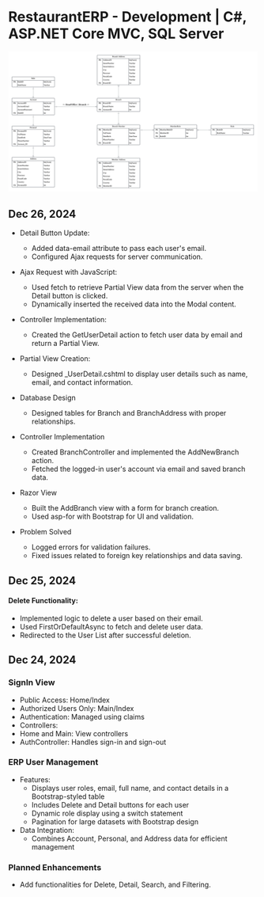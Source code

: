 # RestaurantERP - Development | C#, ASP.NET Core MVC, SQL Server
<img src="https://github.com/r2dev24/RestaurantERP/blob/main/Blank%20diagram.png">

## Dec 26, 2024<br>
* Detail Button Update:<br>
  - Added data-email attribute to pass each user's email.<br>
  - Configured Ajax requests for server communication.<br>
  
* Ajax Request with JavaScript:<br>
  - Used fetch to retrieve Partial View data from the server when the Detail button is clicked.
  - Dynamically inserted the received data into the Modal content.
     
* Controller Implementation:
  - Created the GetUserDetail action to fetch user data by email and return a Partial View.
    
* Partial View Creation:
  - Designed _UserDetail.cshtml to display user details such as name, email, and contact information.

* Database Design
  - Designed tables for Branch and BranchAddress with proper relationships.

* Controller Implementation
  - Created BranchController and implemented the AddNewBranch action.
  - Fetched the logged-in user's account via email and saved branch data.

* Razor View
  - Built the AddBranch view with a form for branch creation.
  - Used asp-for with Bootstrap for UI and validation.

* Problem Solved
  - Logged errors for validation failures.
  - Fixed issues related to foreign key relationships and data saving.
    
## Dec 25, 2024<br>
#### Delete Functionality:

* Implemented logic to delete a user based on their email.
* Used FirstOrDefaultAsync to fetch and delete user data.
* Redirected to the User List after successful deletion.

## Dec 24, 2024<br>
### SignIn View
* Public Access: Home/Index
* Authorized Users Only: Main/Index
* Authentication: Managed using claims
* Controllers:
* Home and Main: View controllers
* AuthController: Handles sign-in and sign-out
### ERP User Management
* Features:
  * Displays user roles, email, full name, and contact details in a Bootstrap-styled table
  * Includes Delete and Detail buttons for each user
  * Dynamic role display using a switch statement
  * Pagination for large datasets with Bootstrap design
* Data Integration:
  * Combines Account, Personal, and Address data for efficient management
### Planned Enhancements
  * Add functionalities for Delete, Detail, Search, and Filtering.
